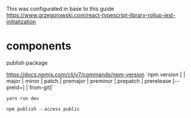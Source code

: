 This was configurated in base to this guide
https://www.grzegorowski.com/react-typescript-library-rollup-jest-initialization

# components

publish package

https://docs.npmjs.com/cli/v7/commands/npm-version
`npm version [<newversion> | major | minor | patch | premajor | preminor | prepatch | prerelease [--preid=<prerelease-id>] | from-git]``

`yarn run dev`

`npm publish --access public`





